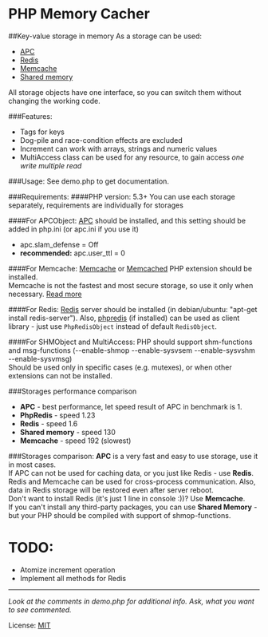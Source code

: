 PHP Memory Cacher
=================
##Key-value storage in memory
As a storage can be used:

 * [APC](http://pecl.php.net/package/APC)
 * [Redis](http://redis.io)
 * [Memcache](http://pecl.php.net/package/memcache)
 * [Shared memory](http://php.net/manual/en/book.shmop.php)
 
All storage objects have one interface, so you can switch them without changing the working code.

###Features:
+ Tags for keys
+ Dog-pile and race-condition effects are excluded
+ Increment can work with arrays, strings and numeric values
+ MultiAccess class can be used for any resource, to gain access *one write multiple read*

###Usage:
See demo.php to get documentation.

###Requirements:
####PHP version: 5.3+
You can use each storage separately, requirements are individually for storages

####For APCObject:
[APC](http://pecl.php.net/package/APC) should be installed, and this setting should be added in php.ini (or apc.ini if you use it)

+ apc.slam_defense = Off
+ __recommended:__ apc.user_ttl = 0

####For Memcache:
[Memcache](http://pecl.php.net/package/memcache) or [Memcached](http://pecl.php.net/package/memcached) PHP extension should be installed.  
Memcache is not the fastest and most secure storage, so use it only when necessary. [Read more](http://code.google.com/p/memcached/wiki/WhyNotMemcached)

####For Redis:
[Redis](http://redis.io) server should be installed (in debian/ubuntu: "apt-get install redis-server").
Also, [phpredis](https://github.com/nicolasff/phpredis) (if installed) can be used as client library - just use `PhpRedisObject` instead of default `RedisObject`.

####For SHMObject and MultiAccess:
PHP should support shm-functions and msg-functions (--enable-shmop --enable-sysvsem --enable-sysvshm --enable-sysvmsg)  
Should be used only in specific cases (e.g. mutexes), or when other extensions can not be installed.

###Storages performance comparison
+ **APC** - best performance, let speed result of APC in benchmark is 1.
+ **PhpRedis** - speed 1.23
+ **Redis** - speed 1.6
+ **Shared memory** - speed 130
+ **Memcache** - speed 192 (slowest)

###Storages comparison:
**APC** is a very fast and easy to use storage, use it in most cases.  
If APC can not be used for caching data, or you just like Redis - use **Redis**.  
Redis and Memcache can be used for cross-process communication. Also, data in Redis storage will be restored even after server reboot.  
Don't want to install Redis (it's just 1 line in console :))? Use **Memcache**.   
If you can't install any third-party packages, you can use **Shared Memory** - but your PHP should be compiled with support of shmop-functions.

TODO:
=====
+ Atomize increment operation
+ Implement all methods for Redis

***
_Look at the comments in demo.php for additional info. Ask, what you want to see commented._

License: [MIT](http://en.wikipedia.org/wiki/MIT_License)
